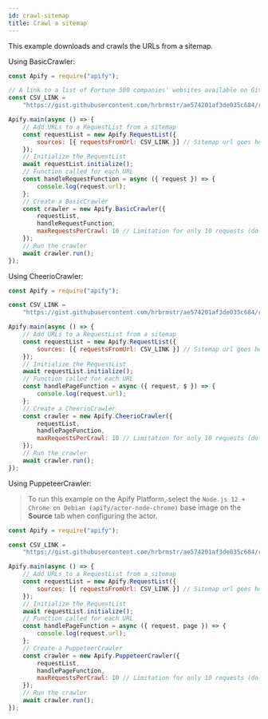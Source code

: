 ```yaml
---
id: crawl-sitemap
title: Crawl a sitemap
---
```


This example downloads and crawls the URLs from a sitemap.

<!--DOCUSAURUS_CODE_TABS-->

<!-- BasicCrawler -->

Using BasicCrawler:

```javascript
const Apify = require("apify");

// A link to a list of Fortune 500 companies' websites available on GitHub.
const CSV_LINK =
    "https://gist.githubusercontent.com/hrbrmstr/ae574201af3de035c684/raw/f1000.csv";

Apify.main(async () => {
    // Add URLs to a RequestList from a sitemap
    const requestList = new Apify.RequestList({
        sources: [{ requestsFromUrl: CSV_LINK }] // Sitemap url goes here
    });
    // Initialize the RequestList
    await requestList.initialize();
    // Function called for each URL
    const handleRequestFunction = async ({ request }) => {
        console.log(request.url);
    };
    // Create a BasicCrawler
    const crawler = new Apify.BasicCrawler({
        requestList,
        handleRequestFunction,
        maxRequestsPerCrawl: 10 // Limitation for only 10 requests (do not use if you want to crawl a sitemap)
    });
    // Run the crawler
    await crawler.run();
});
```

<!-- CheerioCrawler -->

Using CheerioCrawler:

```javascript
const Apify = require("apify");

const CSV_LINK =
    "https://gist.githubusercontent.com/hrbrmstr/ae574201af3de035c684/raw/f1000.csv";

Apify.main(async () => {
    // Add URLs to a RequestList from a sitemap
    const requestList = new Apify.RequestList({
        sources: [{ requestsFromUrl: CSV_LINK }] // Sitemap url goes here
    });
    // Initialize the RequestList
    await requestList.initialize();
    // Function called for each URL
    const handlePageFunction = async ({ request, $ }) => {
        console.log(request.url);
    };
    // Create a CheerioCrawler
    const crawler = new Apify.CheerioCrawler({
        requestList,
        handlePageFunction,
        maxRequestsPerCrawl: 10 // Limitation for only 10 requests (do not use if you want to crawl a sitemap)
    });
    // Run the crawler
    await crawler.run();
});
```

<!-- PuppeteerCrawler -->

Using PuppeteerCrawler:

 > To run this example on the Apify Platform, select the `Node.js 12 + Chrome on Debian (apify/actor-node-chrome)` 
 >base image on the **Source** tab when configuring the actor.

```javascript
const Apify = require("apify");

const CSV_LINK =
    "https://gist.githubusercontent.com/hrbrmstr/ae574201af3de035c684/raw/f1000.csv";

Apify.main(async () => {
    // Add URLs to a RequestList from a sitemap
    const requestList = new Apify.RequestList({
        sources: [{ requestsFromUrl: CSV_LINK }] // Sitemap url goes here
    });
    // Initialize the RequestList
    await requestList.initialize();
    // Function called for each URL
    const handlePageFunction = async ({ request, page }) => {
        console.log(request.url);
    };
    // Create a PuppeteerCrawler
    const crawler = new Apify.PuppeteerCrawler({
        requestList,
        handlePageFunction,
        maxRequestsPerCrawl: 10 // Limitation for only 10 requests (do not use if you want to crawl a sitemap)
    });
    // Run the crawler
    await crawler.run();
});
```

<!--END_DOCUSAURUS_CODE_TABS-->
